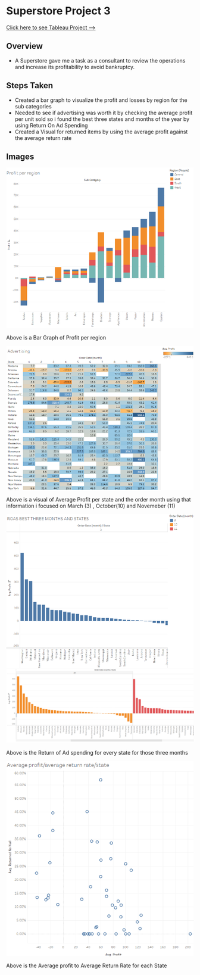 # Superstore Project 3 

[Click here to see Tableau Project --> ](
https://public.tableau.com/views/project4_17132923486990/Averageprofitaveragereturnratestate?:language=en-US&publish=yes&:sid=&:display_count=n&:origin=viz_share_link)

## Overview
* A Superstore gave me a task as a consultant to review the operations and increase its profitability to avoid bankruptcy.

## Steps Taken
* Created a bar graph to visualize the profit and losses by region for the sub categories 
* Needed to see if advertising was worth it by checking the average profit per unit sold so i found the best three states and months of the year by using Return On Ad Spending 
* Created a Visual for returned items by using the average profit against the average return rate 


## Images

![Image](profitperregion.png)

Above is a Bar Graph of Profit per region 

![Image](advertising.png)

Above is a visual of Average Profit per state and the order month using that information i focused on March (3) , October(10) and Novemeber (11)

![Image](roas.png) ![Image](roas2.png)

Above is the Return of Ad spending for every state for those three months

![Image](averageprofittoaveragereturnrate.png)

Above is the Average profit to Average Return Rate for each State 



